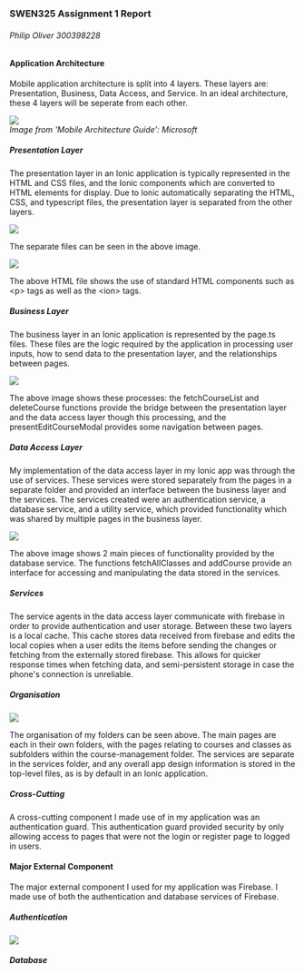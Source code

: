 ### SWEN325 Assignment 1 Report
###### Philip Oliver 300398228

#### Application Architecture

Mobile application architecture is split into 4 layers. These layers are: Presentation, 
Business, Data Access, and Service. In an ideal architecture, these 4 layers will be seperate 
from each other.

![](architecture.png)  
*Image from 'Mobile Architecture Guide': Microsoft*


##### Presentation Layer

The presentation layer in an Ionic application is typically represented in the 
HTML and CSS files, and the Ionic components which are converted to HTML elements
for display. Due to Ionic automatically separating the HTML, CSS, and typescript 
files, the presentation layer is separated from the other layers.  

![](file_layout.png)

The separate files can be seen in the above image.

![](courses-html.png)

The above HTML file shows the use of standard HTML components such as \<p\> 
tags as well as the \<ion\> tags. 

##### Business Layer

The business layer in an Ionic application is represented by the page.ts files.
These files are the logic required by the application in processing user inputs, 
how to send data to the presentation layer, and the relationships between pages.

![](courses-ts.png)

The above image shows these processes: the fetchCourseList and deleteCourse 
functions provide the bridge between the presentation layer and the data access 
layer though this processing, and the presentEditCourseModal provides some 
navigation between pages.

##### Data Access Layer

My implementation of the data access layer in my Ionic app was through the use
of services. These services were stored separately from the pages in a separate
folder and provided an interface between the business layer and the services.
The services created were an authentication service, a database service, and a 
utility service, which provided functionality which was shared by multiple pages 
in the business layer.

![](firestore-service.png)

The above image shows 2 main pieces of functionality provided by the database 
service. The functions fetchAllClasses and addCourse provide an interface for
accessing and manipulating the data stored in the services. 

##### Services

The service agents in the data access layer communicate with firebase 
in order to provide authentication and user storage. Between these two 
layers is a local cache. This cache stores data received from firebase 
and edits the local copies when a user edits the items before sending the 
changes or fetching from the externally stored firebase. This allows for quicker
response times when fetching data, and semi-persistent storage in case the
phone's connection is unreliable. 

##### Organisation

![](folder-organisation.png)

The organisation of my folders can be seen above. The main pages are each 
in their own folders, with the pages relating to courses and classes as subfolders 
within the course-management folder. The services are separate in the services 
folder, and any overall app design information is stored in the top-level files,
as is by default in an Ionic application.

##### Cross-Cutting

A cross-cutting component I made use of in my application was an authentication 
guard. This authentication guard provided security by only allowing access to pages
that were not the login or register page to logged in users.

#### Major External Component

The major external component I used for my application was Firebase. 
I made use of both the authentication and database services of Firebase.

##### Authentication

![](user-auth-firebase.png)

##### Database
